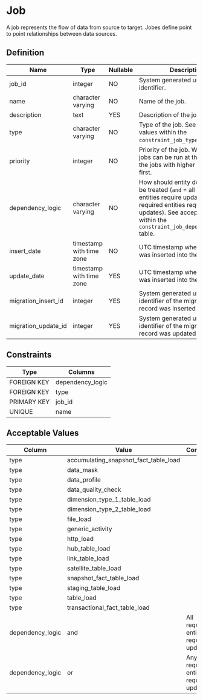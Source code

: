 # Job

A job represents the flow of data from source to target. Jobes define point to point relationships between data sources.

## Definition

<!-- definition -->

| Name                | Type                     | Nullable | Description                                                                                                                                                                                                        |
| ------------------- | ------------------------ | -------- | ------------------------------------------------------------------------------------------------------------------------------------------------------------------------------------------------------------------ |
| job_id              | integer                  | NO       | System generated unique identifier.                                                                                                                                                                                |
| name                | character varying        | NO       | Name of the job.                                                                                                                                                                                                   |
| description         | text                     | YES      | Description of the job.                                                                                                                                                                                            |
| type                | character varying        | NO       | Type of the job. See acceptable values within the `constraint_job_type` table.                                                                                                                                     |
| priority            | integer                  | NO       | Priority of the job. When multiple jobs can be run at the same time, the jobs with higher priority run first.                                                                                                      |
| dependency_logic    | character varying        | NO       | How should entity dependencies be treated (`and` = all required entities require updates, `or` = any required entities require updates). See acceptable values within the `constraint_job_dependency_logic` table. |
| insert_date         | timestamp with time zone | NO       | UTC timestamp when the record was inserted into the table.                                                                                                                                                         |
| update_date         | timestamp with time zone | YES      | UTC timestamp when the record was inserted into the table.                                                                                                                                                         |
| migration_insert_id | integer                  | YES      | System generated unique identifier of the migration this record was inserted by.                                                                                                                                   |
| migration_update_id | integer                  | YES      | System generated unique identifier of the migration this record was updated by.                                                                                                                                    |

<!-- definitionstop -->

## Constraints

<!-- constraint -->

| Type        | Columns          |
| ----------- | ---------------- |
| FOREIGN KEY | dependency_logic |
| FOREIGN KEY | type             |
| PRIMARY KEY | job_id           |
| UNIQUE      | name             |

<!-- constraintstop -->

## Acceptable Values

<!-- acceptablevalues -->

| Column           | Value                                 | Comment                                |
| ---------------- | ------------------------------------- | -------------------------------------- |
| type             | accumulating_snapshot_fact_table_load |                                        |
| type             | data_mask                             |                                        |
| type             | data_profile                          |                                        |
| type             | data_quality_check                    |                                        |
| type             | dimension_type_1_table_load           |                                        |
| type             | dimension_type_2_table_load           |                                        |
| type             | file_load                             |                                        |
| type             | generic_activity                      |                                        |
| type             | http_load                             |                                        |
| type             | hub_table_load                        |                                        |
| type             | link_table_load                       |                                        |
| type             | satellite_table_load                  |                                        |
| type             | snapshot_fact_table_load              |                                        |
| type             | staging_table_load                    |                                        |
| type             | table_load                            |                                        |
| type             | transactional_fact_table_load         |                                        |
| dependency_logic | and                                   | All required entities require updates. |
| dependency_logic | or                                    | Any required entities require updates. |

<!-- acceptablevaluesstop -->
